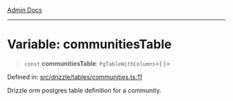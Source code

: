 [Admin Docs](/)

***

# Variable: communitiesTable

> `const` **communitiesTable**: `PgTableWithColumns`\<\{ \}\>

Defined in: [src/drizzle/tables/communities.ts:11](https://github.com/gautam-divyanshu/talawa-api/blob/d8a8cac9e6df3a48d2412b7eda7ba90695bb5e35/src/drizzle/tables/communities.ts#L11)

Drizzle orm postgres table definition for a community.
